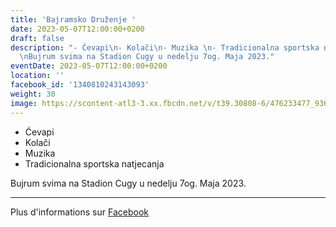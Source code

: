 ```yaml
---
title: 'Bajramsko Druženje '
date: 2023-05-07T12:00:00+0200
draft: false
description: "- Ćevapi\n- Kolači\n- Muzika \n- Tradicionalna sportska natjecanja\n\
  \nBujrum svima na Stadion Cugy u nedelju 7og. Maja 2023."
eventDate: 2023-05-07T12:00:00+0200
location: ''
facebook_id: '1340810243143093'
weight: 30
image: https://scontent-atl3-3.xx.fbcdn.net/v/t39.30808-6/476233477_936651505262116_4103480540059516894_n.jpg?_nc_cat=110&ccb=1-7&_nc_sid=9e60e4&_nc_ohc=Ak3AdBT2LAAQ7kNvwEQmdTC&_nc_oc=AdlbpcSm0jVUrtKGycEnLRYqKJKkqfLyKqiwEDi7GZI_g72HZaxd0xXbOaC9_joxWv4&_nc_zt=23&_nc_ht=scontent-atl3-3.xx&edm=ABTKTjYEAAAA&_nc_gid=3taC0KDptyZb80L0zlKaIA&oh=00_AfedUcG_8jcHy71rGMrexMoXKTmFoTkJUKbUputipS2xJA&oe=68EE3DCB
---
```


- Ćevapi
- Kolači
- Muzika 
- Tradicionalna sportska natjecanja

Bujrum svima na Stadion Cugy u nedelju 7og. Maja 2023.

---

Plus d'informations sur [Facebook](https://facebook.com/events/1340810243143093)